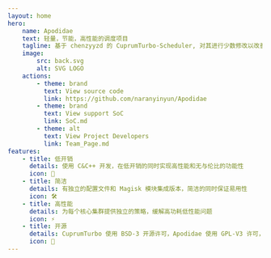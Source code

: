 ```yaml
---
layout: home
hero:
    name: Apodidae
    text: 轻量，节能，高性能的调度项目  
    tagline: 基于 chenzyyzd 的 CuprumTurbo-Scheduler, 对其进行少数修改以改善 MediaTek 设备的能耗表现
    image: 
        src: back.svg
        alt: SVG LOGO
    actions:
        - theme: brand
          text: View source code
          link: https://github.com/naranyinyun/Apodidae
        - theme: brand
          text: View support SoC
          link: SoC.md
        - theme: alt
          text: View Project Developers
          link: Team_Page.md
features:
    - title: 低开销
      details: 使用 C&C++ 开发，在低开销的同时实现高性能和无与伦比的功能性
      icon: 🍃
    - title: 简洁
      details: 有独立的配置文件和 Magisk 模块集成版本，简洁的同时保证易用性
      icon: 🛠️
    - title: 高性能
      details: 为每个核心集群提供独立的策略，缓解高功耗低性能问题
      icon: ⚡
    - title: 开源
      details: CuprumTurbo 使用 BSD-3 开源许可，Apodidae 使用 GPL-V3 许可，任何人可以用它们做任何他们想做的事
      icon: 🔭
---
```


